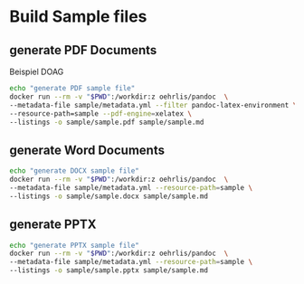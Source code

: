 # Build Sample files

## generate PDF Documents

Beispiel DOAG

```bash
echo "generate PDF sample file"
docker run --rm -v "$PWD":/workdir:z oehrlis/pandoc  \
--metadata-file sample/metadata.yml --filter pandoc-latex-environment \
--resource-path=sample --pdf-engine=xelatex \
--listings -o sample/sample.pdf sample/sample.md
```

## generate Word Documents

```bash
echo "generate DOCX sample file"
docker run --rm -v "$PWD":/workdir:z oehrlis/pandoc  \
--metadata-file sample/metadata.yml --resource-path=sample \
--listings -o sample/sample.docx sample/sample.md
```

## generate PPTX

```bash
echo "generate PPTX sample file"
docker run --rm -v "$PWD":/workdir:z oehrlis/pandoc  \
--metadata-file sample/metadata.yml --resource-path=sample \
--listings -o sample/sample.pptx sample/sample.md
```
